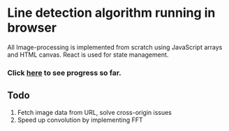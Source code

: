 # Line detection algorithm running in browser

All Image-processing is implemented from scratch using JavaScript arrays and HTML canvas. React is used for state management. 
### Click [here](https://will-em.github.io/hough-transform/) to see progress so far.

## Todo
1. Fetch image data from URL, solve cross-origin issues
2. Speed up convolution by implementing FFT
